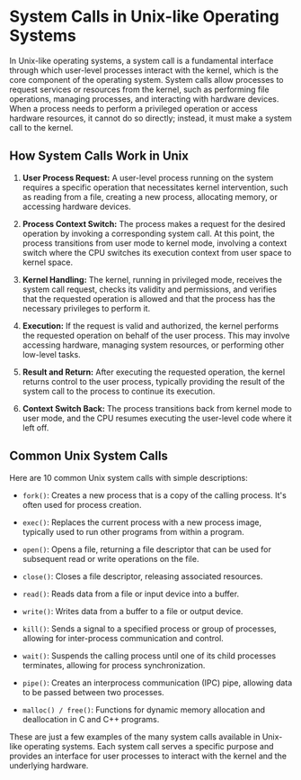 # System Calls in Unix-like Operating Systems

In Unix-like operating systems, a system call is a fundamental interface through which user-level processes interact with the kernel, which is the core component of the operating system. System calls allow processes to request services or resources from the kernel, such as performing file operations, managing processes, and interacting with hardware devices. When a process needs to perform a privileged operation or access hardware resources, it cannot do so directly; instead, it must make a system call to the kernel.

## How System Calls Work in Unix

1. **User Process Request:** A user-level process running on the system requires a specific operation that necessitates kernel intervention, such as reading from a file, creating a new process, allocating memory, or accessing hardware devices.

2. **Process Context Switch:** The process makes a request for the desired operation by invoking a corresponding system call. At this point, the process transitions from user mode to kernel mode, involving a context switch where the CPU switches its execution context from user space to kernel space.

3. **Kernel Handling:** The kernel, running in privileged mode, receives the system call request, checks its validity and permissions, and verifies that the requested operation is allowed and that the process has the necessary privileges to perform it.

4. **Execution:** If the request is valid and authorized, the kernel performs the requested operation on behalf of the user process. This may involve accessing hardware, managing system resources, or performing other low-level tasks.

5. **Result and Return:** After executing the requested operation, the kernel returns control to the user process, typically providing the result of the system call to the process to continue its execution.

6. **Context Switch Back:** The process transitions back from kernel mode to user mode, and the CPU resumes executing the user-level code where it left off.

## Common Unix System Calls

Here are 10 common Unix system calls with simple descriptions:

- `fork()`: Creates a new process that is a copy of the calling process. It's often used for process creation.

- `exec()`: Replaces the current process with a new process image, typically used to run other programs from within a program.

- `open()`: Opens a file, returning a file descriptor that can be used for subsequent read or write operations on the file.

- `close()`: Closes a file descriptor, releasing associated resources.

- `read()`: Reads data from a file or input device into a buffer.

- `write()`: Writes data from a buffer to a file or output device.

- `kill()`: Sends a signal to a specified process or group of processes, allowing for inter-process communication and control.

- `wait()`: Suspends the calling process until one of its child processes terminates, allowing for process synchronization.

- `pipe()`: Creates an interprocess communication (IPC) pipe, allowing data to be passed between two processes.

- `malloc() / free()`: Functions for dynamic memory allocation and deallocation in C and C++ programs.

These are just a few examples of the many system calls available in Unix-like operating systems. Each system call serves a specific purpose and provides an interface for user processes to interact with the kernel and the underlying hardware.
